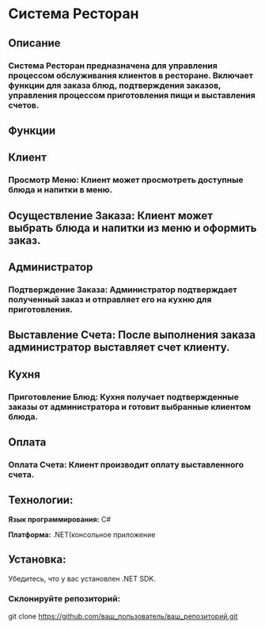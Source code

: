 # **Система Ресторан**
## **Описание**
### Система Ресторан предназначена для управления процессом обслуживания клиентов в ресторане. Включает функции для заказа блюд, подтверждения заказов, управления процессом приготовления пищи и выставления счетов.

## **Функции**
## **Клиент**
### **Просмотр Меню:** Клиент может просмотреть доступные блюда и напитки в меню.

## **Осуществление Заказа:** Клиент может выбрать блюда и напитки из меню и оформить заказ.

## **Администратор**
### **Подтверждение Заказа:** Администратор подтверждает полученный заказ и отправляет его на кухню для приготовления.

## **Выставление Счета:** После выполнения заказа администратор выставляет счет клиенту.

## **Кухня**
### **Приготовление Блюд:** Кухня получает подтвержденные заказы от администратора и готовит выбранные клиентом блюда.

## **Оплата**
### **Оплата Счета:** Клиент производит оплату выставленного счета.

## **Технологии:**

**Язык программирования:** C#

**Платформа:** .NET(консольное приложение

## **Установка:**

Убедитесь, что у вас установлен .NET SDK.

### **Склонируйте репозиторий:**

git clone https://github.com/ваш_пользователь/ваш_репозиторий.git

